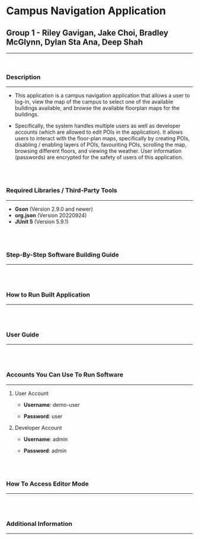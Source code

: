 # Campus Navigation Application
## Group 1 - Riley Gavigan, Jake Choi, Bradley McGlynn, Dylan Sta Ana, Deep Shah
--- 
<br/>

### Description
---
* This application is a campus navigation application that allows a user to log-in, view the map of the campus to select one of the available
buildings available, and browse the available floorplan maps for the buildings. 

* Specifically, the system handles multiple users as well as 
developer accounts (which are allowed to edit POIs in the application). It allows users to interact with the floor-plan maps, specifically
by creating POIs, disabling / enabling layers of POIs, favouriting POIs, scrolling the map, browsing different floors, and viewing the weather.
User information (passwords) are encrypted for the safety of users of this application.

<br/><br/>

### Required Libraries / Third-Party Tools
---
* **Gson** (Version 2.9.0 and newer)
* **org.json** (Version 20220924)
* **JUnit 5** (Version 5.9.1)

<br/><br/>

### Step-By-Step Software Building Guide
---

<br/><br/>

### How to Run Built Application
---

<br/><br/>

### User Guide
---

<br/><br/>

### Accounts You Can Use To Run Software
---
1. User Account

    * **Username**: demo-user

    * **Password**: user

2. Developer Account

    * **Username**: admin

    * **Password**: admin

<br/><br/>

### How To Access Editor Mode
---

<br/><br/>

### Additional Information
---